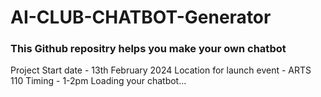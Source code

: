 # AI-CLUB-CHATBOT-Generator
### This Github repositry helps you make your own chatbot
Project Start date - 13th February 2024 
Location for launch event - ARTS 110
Timing - 1-2pm 
Loading your chatbot...
